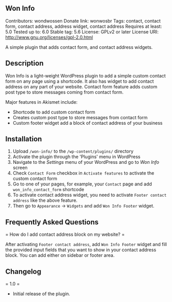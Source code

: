 ## Won Info
Contributors: wondwossen
Donate link: wonwosbr
Tags: contact, contact form, contact address, address widget, contact address
Requires at least: 5.0
Tested up to: 6.0
Stable tag: 5.6
License: GPLv2 or later
License URI: http://www.gnu.org/licenses/gpl-2.0.html

A simple plugin that adds contact form, and contact address widgets. 

## Description

Won Info is a light-weight WordPress plugin to add a simple custom contact form on any page using a shortcode. It also has widget to add contact address on any part of your website. Contact form feature adds custom post type to store messages coming from contact form. 

Major features in Akismet include:

* Shortcode to add custom contact form
* Creates custom post type to store messages from contact form
* Custom footer widget add a block of contact address of your business

## Installation

1. Upload `/won-info/` to the `/wp-content/plugins/` directory
1. Activate the plugin through the 'Plugins' menu in WordPress
1. Navigate to the *Settings* menu of your WordPress and go to *Won Info* screen
1. Check `Contact Form` checkbox in `Activate features` to activate the custom contact form
1. Go to one of your pages, for example, your `Contact` page and add `won_info_contact_form` shortcode
1. To activate contact address widget, you need to activate `Footer contact address` like the above feature. 
1. Then go to `Appearance` -> `Widgets` and add `Won Info Footer` widget.

## Frequently Asked Questions

= How do I add contact address block on my website? =

After activating `Footer contact address`, add `Won Info Footer` widget and fill the provided input fields that you want to show in your contact address block. You can add either on sidebar or footer area. 

## Changelog

= 1.0 =
* Initial release of the plugin.